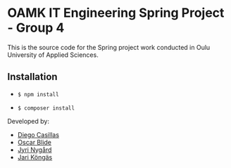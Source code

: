 # OAMK IT Engineering Spring Project - Group 4

This is the source code for the Spring project work conducted in Oulu University of Applied Sciences.

## Installation

- `$ npm install`

- `$ composer install`

Developed by:

- [Diego Casillas](https://github.com/diegocasillas)
- [Oscar Blide](https://github.com/oblide)
- [Jyri Nygård](https://github.com/znoukki)
- [Jari Köngäs](https://github.com/jarikongas)
